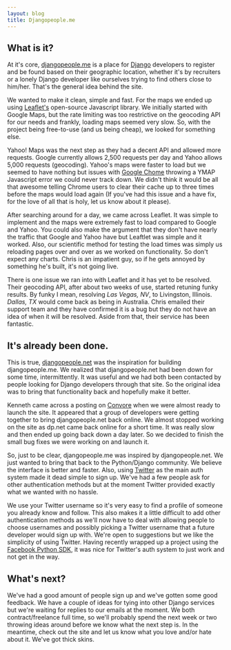 ```yaml
---
layout: blog
title: Djangopeople.me
---
```


What is it?
-----------

At it's core, [djangopeople.me](http://djangopeople.me) is a place for [Django](https://www.djangoproject.com/) developers to register and be found based on their geographic location, whether it's by recruiters or 
a lonely Django developer like ourselves trying to find others close to him/her. That's the general idea behind the site.

We wanted to make it clean, simple and fast. For the maps we ended up using [Leaflet's](http://leaflet.cloudmade.com/) open-source Javascript library. We initially started with Google Maps, but the rate limiting was 
too restrictive on the geocoding API for our needs and frankly, loading maps seemed very slow. So, with the project being free-to-use (and us being cheap), we looked for something else.

Yahoo! Maps was the next step as they had a decent API and allowed more requests. Google currently allows 2,500 requests per day and Yahoo allows 5,000 requests (geocoding). Yahoo's maps were faster to load but we seemed to have nothing but issues with [Google Chome](http://google.com/chrome) throwing a YMAP Javascript error we could never track down. We didn't think it would be all that awesome telling Chrome users to clear their cache up to three times before the maps would load again (If you've had this issue and a have fix, for the love of all that is holy, let us know about it please).

After searching around for a day, we came across Leaflet. It was simple to implement and the maps were extremely fast to load compared to Google and Yahoo. You could also make the argument that they don't have nearly 
the traffic that Google and Yahoo have but Leaftlet was simple and it worked. Also, our scientific method for testing the load times was simply us reloading pages over and over as we worked on functionality. So don't 
expect any charts. Chris is an impatient guy, so if he gets annoyed by something he's built, it's not going live.

There is one issue we ran into with Leaflet and it has yet to be resolved. Their geocoding API, after about two weeks of use, started retuning funky results. By funky I mean, resolving *Las Vegas, NV*, to Livingston, Illinois. *Dallas, TX* would come back as being in Australia. Chris emailed their support team and they have confirmed it is a bug but they do not have an idea of when it will be resolved. Aside from that, their service has been fantastic.

It's already been done.
-----------------------

This is true, [djangopeople.net](http://djangopeople.net) was the inspiration for building djangopeople.me. We realized that djangopeople.net had been down for some time, intermittently. It was useful and we had both 
been contacted by people looking for Django developers through that site. So the original idea was to bring that functionality back and hopefully make it better.

Kenneth came across a posting on [Convore](http://convore.com) when we were almost ready to launch the site. It appeared that a group of developers were getting together to bring djangopeople.net back online. We almost 
stopped working on the site as dp.net came back online for a short time. It was really slow and then ended up going back down a day later. So we decided to finish the small bug fixes we were working on and launch it.

So, just to be clear, djangopeople.me was inspired by djangopeople.net. We just wanted to bring that back to the Python/Django community. We believe the interface is better and faster. Also, using [Twitter](http://twitter.com) 
as the main auth system made it dead simple to sign up. We've had a few people ask for other authentication methods but at the moment Twitter provided exactly what we wanted with no hassle.

We use your Twitter username so it's very easy to find a profile of someone you already know and follow. This also makes it a little difficult to add other authentication methods as we'll now have to deal with allowing people to choose usernames and possibly picking a Twitter username that a future developer would sign up with. We're open to suggestions but we like the simplicity of using Twitter. Having recently wrapped up a project using the [Facebook Python SDK](https://github.com/facebook/python-sdk), it was nice for Twitter's auth system to just work and not get in the way.

What's next?
------------

We've had a good amount of people sign up and we've gotten some good feedback. We have a couple of ideas for tying into other Django services but we're waiting for replies to our emails at the moment. We both 
contract/freelance full time, so we'll probably spend the next week or two throwing ideas around before we know what the next step is. In the meantime, check out the site and let us know what you love and/or hate about 
it. We've got thick skins.

